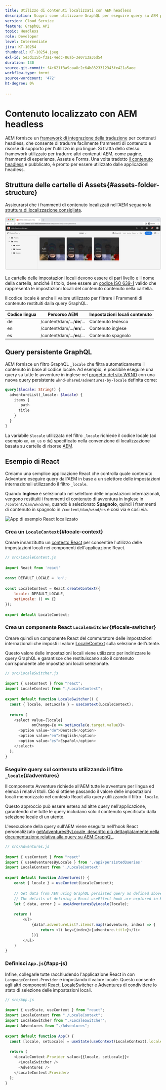 ```yaml
---
title: Utilizzo di contenuti localizzati con AEM headless
description: Scopri come utilizzare GraphQL per eseguire query su AEM per contenuti localizzati.
version: Cloud Service
feature: GraphQL API
topic: Headless
role: Developer
level: Intermediate
jira: KT-10254
thumbnail: KT-10254.jpeg
exl-id: 5e3d115b-f3a1-4edc-86ab-3e0713a36d54
duration: 130
source-git-commit: f4c621f3a9caa8c2c64b8323312343fe421a5aee
workflow-type: tm+mt
source-wordcount: '472'
ht-degree: 0%

---
```


# Contenuto localizzato con AEM headless

AEM fornisce un [framework di integrazione della traduzione](https://experienceleague.adobe.com/docs/experience-manager-cloud-service/content/sites/administering/reusing-content/translation/integration-framework.html) per contenuti headless, che consente di tradurre facilmente frammenti di contenuto e risorse di supporto per l&#39;utilizzo in più lingue. Si tratta dello stesso framework utilizzato per tradurre altri contenuti AEM, come pagine, frammenti di esperienza, Assets e Forms. Una volta tradotto [il contenuto headless](https://experienceleague.adobe.com/docs/experience-manager-cloud-service/content/headless/journeys/translation/overview.html?lang=it) e pubblicato, è pronto per essere utilizzato dalle applicazioni headless.

## Struttura delle cartelle di Assets{#assets-folder-structure}

Assicurarsi che i frammenti di contenuto localizzati nell&#39;AEM seguano la [struttura di localizzazione consigliata](https://experienceleague.adobe.com/docs/experience-manager-cloud-service/content/headless/journeys/translation/getting-started.html#recommended-structure).

![Cartelle risorse AEM localizzate](./assets/localized-content/asset-folders.jpg)

Le cartelle delle impostazioni locali devono essere di pari livello e il nome della cartella, anziché il titolo, deve essere un [codice ISO 639-1](https://en.wikipedia.org/wiki/List_of_ISO_639-1_codes) valido che rappresenta le impostazioni locali del contenuto contenuto nella cartella.

Il codice locale è anche il valore utilizzato per filtrare i Frammenti di contenuto restituiti dalla query GraphQL.

| Codice lingua | Percorso AEM | Impostazioni locali contenuto |
|--------------------------------|----------|----------|
| de | /content/dam/.../**de**/... | Contenuto tedesco |
| en | /content/dam/.../**en**/... | Contenuto inglese |
| es | /content/dam/.../**es**/... | Contenuto spagnolo |

## Query persistente GraphQL

AEM fornisce un filtro GraphQL `_locale` che filtra automaticamente il contenuto in base al codice locale. Ad esempio, è possibile eseguire una query su tutte le avventure in inglese nel [progetto del sito WKND](https://github.com/adobe/aem-guides-wknd) con una nuova query persistente `wknd-shared/adventures-by-locale` definita come:

```graphql
query($locale: String!) {
  adventureList(_locale: $locale) {
    items {      
      _path
      title
    }
  }
}
```

La variabile `$locale` utilizzata nel filtro `_locale` richiede il codice locale (ad esempio `en`, `en_us` o `de`) specificato nella convenzione di localizzazione basata su cartelle di risorse [AEM](#assets-folder-structure).

## Esempio di React

Creiamo una semplice applicazione React che controlla quale contenuto Adventure eseguire query dall&#39;AEM in base a un selettore delle impostazioni internazionali utilizzando il filtro `_locale`.

Quando __Inglese__ è selezionato nel selettore delle impostazioni internazionali, vengono restituiti i frammenti di contenuto di avventura in inglese in `/content/dam/wknd/en`, quando è selezionato __Spagnolo__, quindi i frammenti di contenuto in spagnolo in `/content/dam/wknd/es` e così via e così via.

![App di esempio React localizzato](./assets/localized-content/react-example.png)

### Crea un `LocaleContext`{#locale-context}

Creare innanzitutto un [contesto React](https://reactjs.org/docs/context.html) per consentire l&#39;utilizzo delle impostazioni locali nei componenti dell&#39;applicazione React.

```javascript
// src/LocaleContext.js

import React from 'react'

const DEFAULT_LOCALE = 'en';

const LocaleContext = React.createContext({
    locale: DEFAULT_LOCALE, 
    setLocale: () => {}
});

export default LocaleContext;
```

### Crea un componente React `LocaleSwitcher`{#locale-switcher}

Creare quindi un componente React del commutatore delle impostazioni internazionali che imposti il valore [LocaleContext](#locale-context) sulla selezione dell&#39;utente.

Questo valore delle impostazioni locali viene utilizzato per indirizzare le query GraphQL e garantisce che restituiscano solo il contenuto corrispondente alle impostazioni locali selezionate.

```javascript
// src/LocaleSwitcher.js

import { useContext } from "react";
import LocaleContext from "./LocaleContext";

export default function LocaleSwitcher() {
  const { locale, setLocale } = useContext(LocaleContext);

  return (
    <select value={locale}
            onChange={e => setLocale(e.target.value)}>
      <option value="de">Deutsch</option>
      <option value="en">English</option>
      <option value="es">Español</option>
    </select>
  );
}
```

### Eseguire query sul contenuto utilizzando il filtro `_locale`{#adventures}

Il componente Avventure richiede all’AEM tutte le avventure per lingua ed elenca i relativi titoli. Ciò si ottiene passando il valore delle impostazioni locali memorizzato nel contesto React alla query utilizzando il filtro `_locale`.

Questo approccio può essere esteso ad altre query nell’applicazione, garantendo che tutte le query includano solo il contenuto specificato dalla selezione locale di un utente.

L&#39;esecuzione della query sull&#39;AEM viene eseguita nell&#39;hook React personalizzato [getAdventuresByLocale, descritto più dettagliatamente nella documentazione relativa alla query su AEM GraphQL](./aem-headless-sdk.md).

```javascript
// src/Adventures.js

import { useContext } from "react"
import { useAdventuresByLocale } from './api/persistedQueries'
import LocaleContext from './LocaleContext'

export default function Adventures() {
    const { locale } = useContext(LocaleContext);

    // Get data from AEM using GraphQL persisted query as defined above 
    // The details of defining a React useEffect hook are explored in How to > AEM Headless SDK
    let { data, error } = useAdventuresByLocale(locale);

    return (
        <ul>
            {data?.adventureList?.items?.map((adventure, index) => { 
                return <li key={index}>{adventure.title}</li>
            })}
        </ul>
    )
}
```

### Definisci `App.js`{#app-js}

Infine, collegarle tutte racchiudendo l&#39;applicazione React in con `LanguageContext.Provider` e impostando il valore locale. Questo consente agli altri componenti React, [LocaleSwitcher](#locale-switcher) e [Adventures](#adventures) di condividere lo stato di selezione delle impostazioni locali.

```javascript
// src/App.js

import { useState, useContext } from "react";
import LocaleContext from "./LocaleContext";
import LocaleSwitcher from "./LocaleSwitcher";
import Adventures from "./Adventures";

export default function App() {
  const [locale, setLocale] = useState(useContext(LocaleContext).locale);

  return (
    <LocaleContext.Provider value={{locale, setLocale}}>
      <LocaleSwitcher />
      <Adventures />
    </LocaleContext.Provider>
  );
}
```
